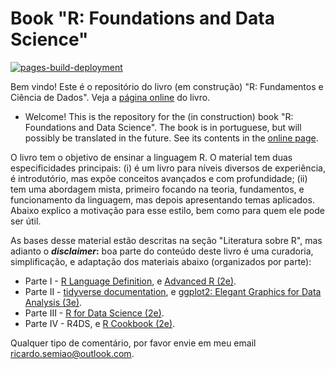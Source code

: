 # Book "R: Foundations and Data Science"

[![pages-build-deployment](https://github.com/ricardo-semiao/R-course/actions/workflows/pages/pages-build-deployment/badge.svg)](https://github.com/ricardo-semiao/R-course/actions/workflows/pages/pages-build-deployment)

Bem vindo! Este é o repositório do livro (em construção) "R: Fundamentos e Ciência de Dados". Veja a [página online](https://ricardo-semiao.github.io/rfcd/) do livro.

- Welcome! This is the repository for the (in construction) book "R: Foundations and Data Science". The book is in portuguese, but will possibly be translated in the future. See its contents in the [online page](https://ricardo-semiao.github.io/rfcd/).

O livro tem o objetivo de ensinar a linguagem R. O material tem duas especificidades principais: (i) é um livro para níveis diversos de experiência, é introdutório, mas expõe conceitos avançados e com profundidade; (ii) tem uma abordagem mista, primeiro focando na teoria, fundamentos, e funcionamento da linguagem, mas depois apresentando temas aplicados. Abaixo explico a motivação para esse estilo, bem como para quem ele pode ser útil.

As bases desse material estão descritas na seção "Literatura sobre R", mas adianto o **_disclaimer_:** boa parte do conteúdo deste livro é uma curadoria, simplificação, e adaptação dos materiais abaixo (organizados por parte):

- Parte I - [R Language Definition](https://cran.r-project.org/doc/manuals/r-release/R-lang.pdf), e [Advanced R (2e)](https://adv-r.hadley.nz/).
- Parte II - [tidyverse documentation](https://www.tidyverse.org/), e [ggplot2: Elegant Graphics for Data Analysis (3e)](https://ggplot2-book.org/).
- Parte III - [R for Data Science (2e)](https://r4ds.hadley.nz/).
- Parte IV - R4DS, e [R Cookbook (2e)](https://rc2e.com/).

Qualquer tipo de comentário, por favor envie em meu email ricardo.semiao@outlook.com.
